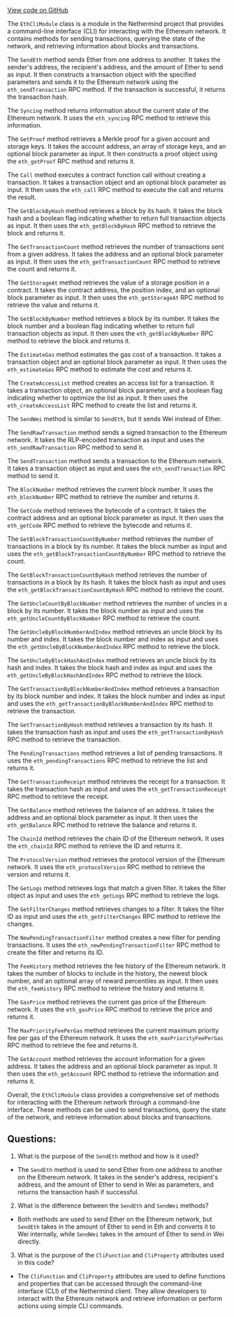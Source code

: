 [View code on GitHub](https://github.com/nethermindeth/nethermind/Nethermind.Cli/Modules/EthCliModule.cs)

The `EthCliModule` class is a module in the Nethermind project that provides a command-line interface (CLI) for interacting with the Ethereum network. It contains methods for sending transactions, querying the state of the network, and retrieving information about blocks and transactions.

The `SendEth` method sends Ether from one address to another. It takes the sender's address, the recipient's address, and the amount of Ether to send as input. It then constructs a transaction object with the specified parameters and sends it to the Ethereum network using the `eth_sendTransaction` RPC method. If the transaction is successful, it returns the transaction hash.

The `Syncing` method returns information about the current state of the Ethereum network. It uses the `eth_syncing` RPC method to retrieve this information.

The `GetProof` method retrieves a Merkle proof for a given account and storage keys. It takes the account address, an array of storage keys, and an optional block parameter as input. It then constructs a proof object using the `eth_getProof` RPC method and returns it.

The `Call` method executes a contract function call without creating a transaction. It takes a transaction object and an optional block parameter as input. It then uses the `eth_call` RPC method to execute the call and returns the result.

The `GetBlockByHash` method retrieves a block by its hash. It takes the block hash and a boolean flag indicating whether to return full transaction objects as input. It then uses the `eth_getBlockByHash` RPC method to retrieve the block and returns it.

The `GetTransactionCount` method retrieves the number of transactions sent from a given address. It takes the address and an optional block parameter as input. It then uses the `eth_getTransactionCount` RPC method to retrieve the count and returns it.

The `GetStorageAt` method retrieves the value of a storage position in a contract. It takes the contract address, the position index, and an optional block parameter as input. It then uses the `eth_getStorageAt` RPC method to retrieve the value and returns it.

The `GetBlockByNumber` method retrieves a block by its number. It takes the block number and a boolean flag indicating whether to return full transaction objects as input. It then uses the `eth_getBlockByNumber` RPC method to retrieve the block and returns it.

The `EstimateGas` method estimates the gas cost of a transaction. It takes a transaction object and an optional block parameter as input. It then uses the `eth_estimateGas` RPC method to estimate the cost and returns it.

The `CreateAccessList` method creates an access list for a transaction. It takes a transaction object, an optional block parameter, and a boolean flag indicating whether to optimize the list as input. It then uses the `eth_createAccessList` RPC method to create the list and returns it.

The `SendWei` method is similar to `SendEth`, but it sends Wei instead of Ether.

The `SendRawTransaction` method sends a signed transaction to the Ethereum network. It takes the RLP-encoded transaction as input and uses the `eth_sendRawTransaction` RPC method to send it.

The `SendTransaction` method sends a transaction to the Ethereum network. It takes a transaction object as input and uses the `eth_sendTransaction` RPC method to send it.

The `BlockNumber` method retrieves the current block number. It uses the `eth_blockNumber` RPC method to retrieve the number and returns it.

The `GetCode` method retrieves the bytecode of a contract. It takes the contract address and an optional block parameter as input. It then uses the `eth_getCode` RPC method to retrieve the bytecode and returns it.

The `GetBlockTransactionCountByNumber` method retrieves the number of transactions in a block by its number. It takes the block number as input and uses the `eth_getBlockTransactionCountByNumber` RPC method to retrieve the count.

The `GetBlockTransactionCountByHash` method retrieves the number of transactions in a block by its hash. It takes the block hash as input and uses the `eth_getBlockTransactionCountByHash` RPC method to retrieve the count.

The `GetUncleCountByBlockNumber` method retrieves the number of uncles in a block by its number. It takes the block number as input and uses the `eth_getUncleCountByBlockNumber` RPC method to retrieve the count.

The `GetUncleByBlockNumberAndIndex` method retrieves an uncle block by its number and index. It takes the block number and index as input and uses the `eth_getUncleByBlockNumberAndIndex` RPC method to retrieve the block.

The `GetUncleByBlockHashAndIndex` method retrieves an uncle block by its hash and index. It takes the block hash and index as input and uses the `eth_getUncleByBlockHashAndIndex` RPC method to retrieve the block.

The `GetTransactionByBlockNumberAndIndex` method retrieves a transaction by its block number and index. It takes the block number and index as input and uses the `eth_getTransactionByBlockNumberAndIndex` RPC method to retrieve the transaction.

The `GetTransactionByHash` method retrieves a transaction by its hash. It takes the transaction hash as input and uses the `eth_getTransactionByHash` RPC method to retrieve the transaction.

The `PendingTransactions` method retrieves a list of pending transactions. It uses the `eth_pendingTransactions` RPC method to retrieve the list and returns it.

The `GetTransactionReceipt` method retrieves the receipt for a transaction. It takes the transaction hash as input and uses the `eth_getTransactionReceipt` RPC method to retrieve the receipt.

The `GetBalance` method retrieves the balance of an address. It takes the address and an optional block parameter as input. It then uses the `eth_getBalance` RPC method to retrieve the balance and returns it.

The `ChainId` method retrieves the chain ID of the Ethereum network. It uses the `eth_chainId` RPC method to retrieve the ID and returns it.

The `ProtocolVersion` method retrieves the protocol version of the Ethereum network. It uses the `eth_protocolVersion` RPC method to retrieve the version and returns it.

The `GetLogs` method retrieves logs that match a given filter. It takes the filter object as input and uses the `eth_getLogs` RPC method to retrieve the logs.

The `GetFilterChanges` method retrieves changes to a filter. It takes the filter ID as input and uses the `eth_getFilterChanges` RPC method to retrieve the changes.

The `NewPendingTransactionFilter` method creates a new filter for pending transactions. It uses the `eth_newPendingTransactionFilter` RPC method to create the filter and returns its ID.

The `FeeHistory` method retrieves the fee history of the Ethereum network. It takes the number of blocks to include in the history, the newest block number, and an optional array of reward percentiles as input. It then uses the `eth_feeHistory` RPC method to retrieve the history and returns it.

The `GasPrice` method retrieves the current gas price of the Ethereum network. It uses the `eth_gasPrice` RPC method to retrieve the price and returns it.

The `MaxPriorityFeePerGas` method retrieves the current maximum priority fee per gas of the Ethereum network. It uses the `eth_maxPriorityFeePerGas` RPC method to retrieve the fee and returns it.

The `GetAccount` method retrieves the account information for a given address. It takes the address and an optional block parameter as input. It then uses the `eth_getAccount` RPC method to retrieve the information and returns it.

Overall, the `EthCliModule` class provides a comprehensive set of methods for interacting with the Ethereum network through a command-line interface. These methods can be used to send transactions, query the state of the network, and retrieve information about blocks and transactions.
## Questions: 
 1. What is the purpose of the `SendEth` method and how is it used?
- The `SendEth` method is used to send Ether from one address to another on the Ethereum network. It takes in the sender's address, recipient's address, and the amount of Ether to send in Wei as parameters, and returns the transaction hash if successful.

2. What is the difference between the `SendEth` and `SendWei` methods?
- Both methods are used to send Ether on the Ethereum network, but `SendEth` takes in the amount of Ether to send in Eth and converts it to Wei internally, while `SendWei` takes in the amount of Ether to send in Wei directly.

3. What is the purpose of the `CliFunction` and `CliProperty` attributes used in this code?
- The `CliFunction` and `CliProperty` attributes are used to define functions and properties that can be accessed through the command-line interface (CLI) of the Nethermind client. They allow developers to interact with the Ethereum network and retrieve information or perform actions using simple CLI commands.